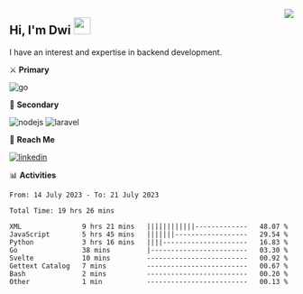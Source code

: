 [<img src="https://komarev.com/ghpvc/?username=masred&color=green&style=flat-square&label=Profile+Views" align="right">](github.com/masred)

## Hi, I'm Dwi <img src="https://raw.githubusercontent.com/MartinHeinz/MartinHeinz/master/wave.gif" width="30px">

I have an interest and expertise in backend development.

⚔️ **Primary**

![go](https://img.shields.io/badge/---?logo=go&label=Golang&style=social)

🔪 **Secondary**

![nodejs](https://img.shields.io/badge/---?logo=node.js&label=Node.js&style=social&logoColor=green)
![laravel](https://img.shields.io/badge/---?logo=laravel&label=Laravel&style=social)

🔗 **Reach Me**

[![linkedin](https://img.shields.io/badge/---?logo=linkedin&label=LinkedIn&style=social)](https://linkedin.com/in/dwifitriyanto)

📊 **Activities**

<!--START_SECTION:waka-->

```all_time
From: 14 July 2023 - To: 21 July 2023

Total Time: 19 hrs 26 mins

XML               9 hrs 21 mins   ||||||||||||-------------   48.07 %
JavaScript        5 hrs 45 mins   |||||||------------------   29.54 %
Python            3 hrs 16 mins   ||||---------------------   16.83 %
Go                38 mins         |------------------------   03.30 %
Svelte            10 mins         -------------------------   00.92 %
Gettext Catalog   7 mins          -------------------------   00.67 %
Bash              2 mins          -------------------------   00.20 %
Other             1 min           -------------------------   00.13 %
```

<!--END_SECTION:waka-->

